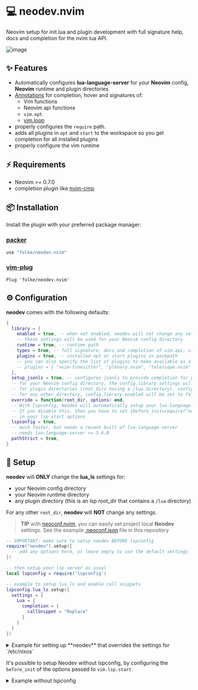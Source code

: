 # 💻 neodev.nvim

Neovim setup for init.lua and plugin development with full signature help, docs and
completion for the nvim lua API.

![image](https://user-images.githubusercontent.com/292349/201495543-ff532160-c8bd-4651-a16f-4fb682c9b945.png)

## ✨ Features

- Automatically configures **lua-language-server** for your **Neovim** config, **Neovim** runtime and plugin
  directories
- [Annotations](https://github.com/LuaLS/lua-language-server/wiki/Annotations) for completion, hover and signatures of:
  - Vim functions
  - Neovim api functions
  - `vim.opt`
  - [vim.loop](https://github.com/luvit/luv)
- properly configures the `require` path.
- adds all plugins in `opt` and `start` to the workspace so you get completion
  for all installed plugins
- properly configure the vim runtime

## ⚡️ Requirements

- Neovim >= 0.7.0
- completion plugin like [nvim-cmp](https://github.com/hrsh7th/nvim-cmp)

## 📦 Installation

Install the plugin with your preferred package manager:

### [packer](https://github.com/wbthomason/packer.nvim)

```lua
use "folke/neodev.nvim"
```

### [vim-plug](https://github.com/junegunn/vim-plug)

```vim
Plug 'folke/neodev.nvim'
```

## ⚙️ Configuration

**neodev** comes with the following defaults:

```lua
{
  library = {
    enabled = true, -- when not enabled, neodev will not change any settings to the LSP server
    -- these settings will be used for your Neovim config directory
    runtime = true, -- runtime path
    types = true, -- full signature, docs and completion of vim.api, vim.treesitter, vim.lsp and others
    plugins = true, -- installed opt or start plugins in packpath
    -- you can also specify the list of plugins to make available as a workspace library
    -- plugins = { "nvim-treesitter", "plenary.nvim", "telescope.nvim" },
  },
  setup_jsonls = true, -- configures jsonls to provide completion for project specific .luarc.json files
  -- for your Neovim config directory, the config.library settings will be used as is
  -- for plugin directories (root_dirs having a /lua directory), config.library.plugins will be disabled
  -- for any other directory, config.library.enabled will be set to false
  override = function(root_dir, options) end,
  -- With lspconfig, Neodev will automatically setup your lua-language-server
  -- If you disable this, then you have to set {before_init=require("neodev.lsp").before_init}
  -- in your lsp start options
  lspconfig = true,
  -- much faster, but needs a recent built of lua-language-server
  -- needs lua-language-server >= 3.6.0
  pathStrict = true,
}
```

## 🚀 Setup

**neodev** will **ONLY** change the **lua_ls** settings for:

- your Neovim config directory
- your Neovim runtime directory
- any plugin directory (this is an lsp root_dir that contains a `/lua`
  directory)

For any other `root_dir`, **neodev** will **NOT** change any settings.

> **TIP** with [neoconf.nvim](https://github.com/folke/neoconf.nvim), you can easily set project local **Neodev** settings.
> See the example [.neoconf.json](https://github.com/folke/neodev.nvim/blob/main/.neoconf.json) file in this repository

```lua
-- IMPORTANT: make sure to setup neodev BEFORE lspconfig
require("neodev").setup({
  -- add any options here, or leave empty to use the default settings
})

-- then setup your lsp server as usual
local lspconfig = require('lspconfig')

-- example to setup lua_ls and enable call snippets
lspconfig.lua_ls.setup({
  settings = {
    Lua = {
      completion = {
        callSnippet = "Replace"
      }
    }
  }
})
```

<details>
<summary>Example for setting up **neodev** that overrides the settings for `/etc/nixos`</summary>

```lua
-- You can override the default detection using the override function
-- EXAMPLE: If you want a certain directory to be configured differently, you can override its settings
require("neodev").setup({
  override = function(root_dir, library)
    if require("neodev.util").has_file(root_dir, "/etc/nixos") then
      library.enabled = true
      library.plugins = true
    end
  end,
})
```

</details>

It's possible to setup Neodev without lspconfig, by configuring the `before_init`
of the options passed to `vim.lsp.start`.

<details>
<summary>Example without lspconfig</summary>

```lua
require("neodev").setup()
vim.lsp.start({
  name = "lua-language-server",
  cmd = { "lua-language-server" },
  before_init = require("neodev.lsp").before_init,
  root_dir = vim.fn.getcwd(),
  settings = { Lua = {} },
})
```

</details>
